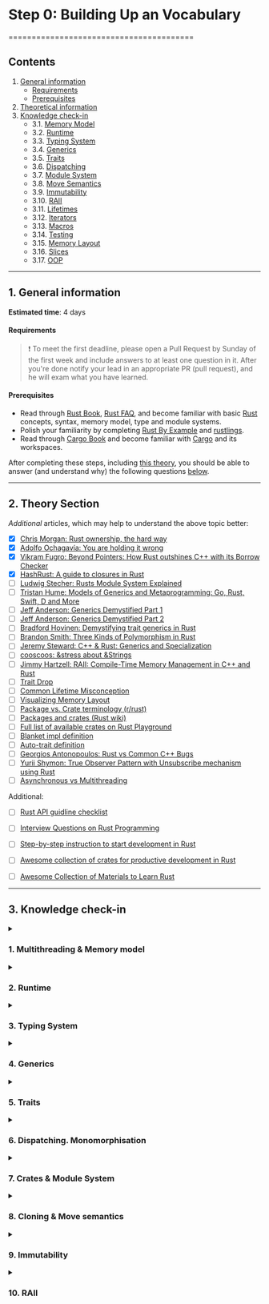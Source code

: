 # Step 0: Building Up an Vocabulary
========================================
## Contents
1. [General information][nav-1]
    - [Requirements][nav-1-1]
    - [Prerequisites][nav-1-2]
2. [Theoretical information][nav-2]
3. [Knowledge check-in][nav-3]
    - 3.1. [Memory Model][nav-qa-1]
    - 3.2. [Runtime][nav-qa-2]
    - 3.3. [Typing System][nav-qa-3]
    - 3.4. [Generics][nav-qa-4]
    - 3.5. [Traits][nav-qa-5]
    - 3.6. [Dispatching][nav-qa-6]
    - 3.7. [Module System][nav-qa-7]
    - 3.8. [Move Semantics][nav-qa-8]
    - 3.9. [Immutability][nav-qa-9]
    - 3.10. [RAII][nav-qa-10]
    - 3.11. [Lifetimes][nav-qa-11]
    - 3.12. [Iterators][nav-qa-12]
    - 3.13. [Macros][nav-qa-13]
    - 3.14. [Testing][nav-qa-14]
    - 3.15. [Memory Layout][nav-qa-15]
    - 3.16. [Slices][nav-qa-16]
    - 3.17. [OOP][nav-qa-17]
  
---
## 1. General information
__Estimated time__: 4 days

#### Requirements
> ❗️ To meet the first deadline, please open a Pull Request by Sunday of the first week and include answers to at least one question in it.
> After you're done notify your lead in an appropriate PR (pull request), and he will exam what you have learned.

#### Prerequisites
- Read through [Rust Book], [Rust FAQ], and become familiar with basic [Rust] concepts, syntax, memory model, type and module systems.
- Polish your familiarity by completing [Rust By Example] and [rustlings].
- Read through [Cargo Book] and become familiar with [Cargo] and its workspaces.

After completing these steps, including [this theory][nav-2], you should be able to answer (and understand why) the following questions [below][nav-3].

---
## 2. Theory Section

_Additional_ articles, which may help to understand the above topic better:
- [x] [Chris Morgan: Rust ownership, the hard way][1]
- [x] [Adolfo Ochagavía: You are holding it wrong][23]
- [x] [Vikram Fugro: Beyond Pointers: How Rust outshines C++ with its Borrow Checker][30]
- [x] [HashRust: A guide to closures in Rust][24]
- [ ] [Ludwig Stecher: Rusts Module System Explained][2]
- [ ] [Tristan Hume: Models of Generics and Metaprogramming: Go, Rust, Swift, D and More][3]
- [ ] [Jeff Anderson: Generics Demystified Part 1][4]
- [ ] [Jeff Anderson: Generics Demystified Part 2][5]
- [ ] [Bradford Hovinen: Demystifying trait generics in Rust][25]
- [ ] [Brandon Smith: Three Kinds of Polymorphism in Rust][6]
- [ ] [Jeremy Steward: C++ & Rust: Generics and Specialization][7]
- [ ] [cooscoos: &stress about &Strings][8]
- [ ] [Jimmy Hartzell: RAII: Compile-Time Memory Management in C++ and Rust][9]
- [ ] [Trait Drop][10]
- [ ] [Common Lifetime Misconception][11]
- [ ] [Visualizing Memory Layout][12]
- [ ] [Package vs. Crate terminology (r/rust)][13]
- [ ] [Packages and crates (Rust wiki)][14]
- [ ] [Full list of available crates on Rust Playground][16]
- [ ] [Blanket impl definition][17]
- [ ] [Auto-trait definition][18]
- [ ] [Georgios Antonopoulos: Rust vs Common C++ Bugs][21]
- [ ] [Yurii Shymon: True Observer Pattern with Unsubscribe mechanism using Rust][22]
- [ ] [Asynchronous vs Multithreading][29]

Additional:
- [ ] [Rust API guidline checklist][19]
- [ ] [Interview Questions on Rust Programming][20]
- [ ] [Step-by-step instruction to start development in Rust][26]
- [ ] [Awesome collection of crates for productive development in Rust][27]
- [ ] [Awesome Collection of Materials to Learn Rust][28]


---
## 3. Knowledge check-in

<details>
  <summary><h3>1. Multithreading & Memory model</h3></summary>

#### 1. What memory model [Rust] has?
> According to The Rust Reference - Rust has no intelligible Memory Model built around it.
>
> Though with a respect to The Rustonomicon chapter about Atomics, it would be pretty much close to the truth to say that the Rust just inherits the Memory Model from `C++11` with more or less a few changes.

#### 1.1. Is it single-threaded or multiple-threaded?
> It's multithreaded. We can use threads, we can as well go single-thread, but the Rust's memory model itself allows us to use multithreading.

#### 1.2. Is it synchronous or asynchronous?
> 

#### 1.3. What is the memory layout of the box and vector?  
> `Box` is just a `thin` stack pointer to some data located on the heap. stack: |`ptr` (usize) -> heap|, heap: |`data`, i.e. `Vec<T>`|.
> Everything created within the Box smart pointer is being moved/allocated on the heap and the Box itself stores the pointer to that memory.
>
> `Vector` is a bit more complicated and in this sense could be called `fat` pointer, because it has additional metadata besides the pointer itself:
> - |`ptr` (usize) -> heap | `size` (usize) | `capacity` (usize) |

#### 1.4. What are heap and stack?
> These are basically two separate virtual memory regions.
> `Stack` - is where simple data (such as literals, primitive data types, function callstacks and arguments) is stored.
> Stack is contiguous (virtually) memory region that is pretty fast to write and to read to/from.
> It's used for storing data such as variables declared within the and arguments for the currently executed function (which is to be said: has it's own stack).
>
> `Heap` on the other side is a messy place where the data is put, as the name itself suggests, on the heap, where there is no particular order.
> Data is stored chaotically on the heap, and that is pretty much the reason why it's slow and expensive to use.
> Nevertheless there is only one way to store large amount of data - Heap. Because a stack is pretty much limited in size.

#### 1.5. Where, but on heap and stack data could live in RAM?
> There's also some other regions of memory like the `.text`, and `.data`.
> `.text` is the region where the executable (or binary) of the program itself is stored.
> `.data`:
> - initialized sector: here, all the initialized data is stored
> - uninitialized (.bss): global and static variables are stored here


---
</details>


<details>
<summary><h3>2. Runtime</h3></summary>

#### 2.1 What runtime [Rust] has?
> ?

#### 2.2. Does it use a GC (garbage collector)?  
> ?

---
</details>


<details>
  <summary><h3>3. Typing System</h3></summary>

#### 3.1 What statically typing means?
> ?

#### 3.2. What is a benefit of using it?
> ?

#### 3.3. Weak typing vs strong typing?
> ?

#### 3.4. Implicit / explicit?
> ?

#### 3.5. What is nominative typing and structural typing?
> ?

#### 3.6. What is difference?
> ?

---
</details>


<details>
<summary><h3>4. Generics</h3></summary>
    
#### 4.1. What are generics and parametric polymorphism?
> ?

#### 4.2. Which problems do they solve?
> ?

---
</details>


<details>
<summary><h3>5. Traits</h3></summary>

#### 5.1. What are traits?
> ?

#### 5.2. How are they used?
> ?

#### 5.3. How do they compare to interfaces?
> ?

#### 5.4. What are an auto trait and a blanket implementation?
> ?

#### 5.5. Uncovered type?
> ?

#### 5.6. What is a marker trait?
> ?

---
</details>



<details>
<summary><h3>6. Dispatching. Monomorphisation</h3></summary>

#### 6.1. What are static and dynamic dispatching?
> ?

#### 6.2. Which should I use, and when?
> ?

#### 6.3. What is monomorphisation?
> ?

---
</details>


<details>
<summary><h3>7. Crates & Module System</h3></summary>
    
#### 7.1. What is a crate, module and package in Rust?
> ?

#### 7.2. How do they differ?
> ?

#### 7.3. How are the used?
> ?

#### 7.4. What is workspace?
> ?

---
</details>


<details>
<summary><h3>8. Cloning & Move semantics</h3></summary>

#### 8.1. What is cloning?
> ?

#### 8.1.1. What is copying?
> ?

#### 8.1.2. How do they compare?
> ?

#### 8.1.3. What is drop trait used for?
> ?    

#### 8.1.4. What is special about the trait?
> ?

#### 8.2. What are move semantics?
> ?

#### 8.2.1. What are borrowing rules?
> ?

#### 8.2.2. What is the benefit of using them?
> ?

---
</details>


<details>
<summary><h3>9. Immutability</h3></summary>

#### 9.1. What is immutability?
> ?

#### 9.2. What is the benefit of using it?
> ?

#### 9.3. What is the difference between immutability and const?
> ?

---
</details>
    

<details>
<summary><h3>10. RAII</h3></summary>

#### 10.1. What is RAII?
> ?

#### 10.2. How is it implemented in [Rust]?
> ?

#### 10.3. What is the benefit of using it?
> ?


<details>
<summary><h3>11. Lifetimes</h3></summary>

#### 11.1. What are lifetimes?
> ?

#### 11.2. Which problems do they solve?
> ?

#### 11.3. Which benefits do they give?
> ?

---
</details>


<details>
<summary><h3>12. Iterators & Collections</h3></summary>

#### 12.1. What is an iterator?
> ?

#### 12.2. What is a collection?
> ?

#### 12.3. How do they differ?
> ?

#### 12.4. How are they used?
> ?

---
</details>


<details>
<summary><h3>13. Macro System</h3></summary>

#### 13.1. What are macros?
> ?

#### 13.2. Which problems do they solve?
> ?

#### 13.3. What is the difference between declarative and procedural macro?
> ?

---
</details>


<details>
<summary><h3>14. Testing</h3></summary>

#### 14.1. How code is tested in [Rust]?
> ?

#### 14.2. Where should you put tests and why?
> ?

---
</details>


<details>
<summary><h3>15. Memory Layout & Pointers</h3></summary>

#### 15.1. What is layout of Rust standard data types?
> ?

#### 15.2. Difference between fat and thin pointers?
> ?

---
</details>


<details>
<summary><h3>16. Strings & Slices</h3></summary>

#### 16.1. What is special about slice?
> ?

#### 16.2. Why [Rust] has `&str` and `String` types?
> ?

#### 16.3. How do they differ?
> ?

#### 16.4. When should you use them?
> ?

#### 16.5. Why str slice coexist with slice?
> ?

#### 16.6. What is differnece between `String` and `Vec`?
> ?

---
</details>


<details>
<summary><h3>17. OOP & Patterns</h3></summary>

#### 17.1. Is [Rust] OOP language? 
> ?

#### 17.2. Is it possible to use SOLID/GRASP?
> ?

#### 17.3. Does it have an inheritance?
> ?

#### 17.4. Is Rust functional language?
> ?

#### 17.5. What variance rules does Rust have?
> ?

---
</details>


[nav-1]: #1-general-information
[nav-1-1]: #requirements
[nav-1-2]: #prerequisites

[nav-2]: #2-theory-section

[nav-3]: #3-knowledge-check-in
[nav-qa-1]: #1-multithreading--memory-model
[nav-qa-2]: #2-runtime
[nav-qa-3]: #3-typing-system
[nav-qa-4]: #4-generics
[nav-qa-5]: #5-traits
[nav-qa-6]: #6-dispatching-monomorphisation
[nav-qa-7]: #7-crates--module-system
[nav-qa-8]: #8-cloning--move-semantics
[nav-qa-9]: #9-immutability
[nav-qa-10]: #10-raii
[nav-qa-11]: #11-lifetimes
[nav-qa-12]: #12-iterators--collections
[nav-qa-13]: #13-macro-system
[nav-qa-14]: #14-testing
[nav-qa-15]: #15-memory-layout--pointers
[nav-qa-16]: #16-strings--slices
[nav-qa-17]: #17-oop--patterns




[Cargo]: https://github.com/rust-lang/cargo
[Cargo Book]: https://doc.rust-lang.org/cargo
[Rust]: https://www.rust-lang.org
[Rust Book]: https://doc.rust-lang.org/book
[Rust By Example]: https://doc.rust-lang.org/rust-by-example
[Rust FAQ]: https://prev.rust-lang.org/faq.html
[rustlings]: https://rustlings.cool

[1]: https://chrismorgan.info/blog/rust-ownership-the-hard-way
[2]: https://aloso.github.io/2021/03/28/module-system.html
[3]: https://thume.ca/2019/07/14/a-tour-of-metaprogramming-models-for-generics
[4]: https://web.archive.org/web/20220525213911/http://jeffa.io/rust_guide_generics_demystified_part_1
[5]: https://web.archive.org/web/20220328114028/https://jeffa.io/rust_guide_generics_demystified_part_2
[6]: https://www.brandons.me/blog/polymorphism-in-rust
[7]: https://www.tangramvision.com/blog/c-rust-generics-and-specialization#substitution-ordering--failures
[8]: https://cooscoos.github.io/blog/stress-about-strings
[9]: https://www.thecodedmessage.com/posts/raii
[10]: https://vojtechkral.github.io/blag/rust-drop-order/
[11]: https://github.com/pretzelhammer/rust-blog/blob/master/posts/common-rust-lifetime-misconceptions.md
[12]: https://www.youtube.com/watch?v=rDoqT-a6UFg
[13]: https://www.reddit.com/r/rust/comments/lvtzri/confused_about_package_vs_crate_terminology/
[14]: https://rustwiki.org/en/book/ch07-01-packages-and-crates.html
[16]: https://github.com/integer32llc/rust-playground/blob/master/compiler/base/Cargo.toml
[17]: https://doc.rust-lang.org/reference/glossary.html#blanket-implementation
[18]: https://doc.rust-lang.org/reference/special-types-and-traits.html#auto-traits
[19]: https://rust-lang.github.io/api-guidelines/checklist.html
[20]: https://iq.opengenus.org/questions-on-rust/
[21]: https://geo-ant.github.io/blog/2022/common-cpp-errors-vs-rust
[22]: https://web.archive.org/web/20230319015854/https://ybnesm.github.io/blah/articles/true-observer-pattern-rust
[23]: https://ochagavia.nl/blog/you-are-holding-it-wrong
[24]: https://hashrust.com/blog/a-guide-to-closures-in-rust
[25]: https://gruebelinchen.wordpress.com/2023/06/06/demystifying-trait-generics-in-rust
[26]: https://github.com/rust-lang-ua/learn_rust_together/blob/master/introduction.md
[27]: https://github.com/rust-lang-ua/learn_rust_together/blob/master/toolbox_general.md
[28]: https://github.com/rust-lang-ua/learn_rust_together/blob/master/learn.md
[29]: https://github.com/Learn-Together-Pro/ComputerScience/blob/master/gcs/cheatsheets.md#asynchronous-vs-multithreading
[30]: https://dev.to/vikram2784/beyond-pointers-how-rust-outshines-c-with-its-borrow-checker-1mad
